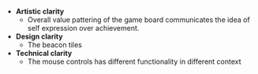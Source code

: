 - **Artistic clarity**
	- Overall value pattering of the game board communicates the idea of self expression over achievement.
- **Design clarity**
	- The beacon tiles
- **Technical clarity**
	- The mouse controls has different functionality in different context